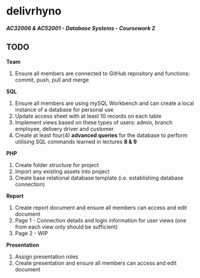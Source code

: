 # delivrhyno  
##### AC32006 &amp; AC52001 - Database Systems - Coursework 2  

## TODO  

**Team**  
1. Ensure all members are connected to GitHub repository and functions: commit, push, pull and merge  

**SQL**  
1. Ensure all members are using mySQL Workbench and can create a local instance of a database for personal use  
2. Update access sheet with at least 10 records on each table  
3. Implement views based on these types of users: admin, branch employee, delivery driver and customer  
4. Create at least four(4) **advanced queries** for the database to perform utilising SQL commands learned in lectures **8 &amp; 9**   

**PHP**  
1. Create folder structure for project  
2. Import any existing assets into project  
3. Create base relational database template (i.e. establishing database connection)  

**Report**  
1. Create report document and ensure all members can access and edit document  
2. Page 1 - Connection details and login information for user views (one from each view only should be sufficient)  
3. Page 2 -  WIP  

**Presentation**  
1. Assign presentation roles  
2. Create presentation and ensure all members can access and edit document  
